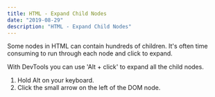 ```yaml
---
title: HTML - Expand Child Nodes
date: "2019-08-29"
description: "HTML - Expand Child Nodes"
---
```


Some nodes in HTML can contain hundreds of children. It's often time consuming to run through
each node and click to expand.

With DevTools you can use 'Alt + click' to expand all the child nodes.


1. Hold Alt on your keyboard.
2. Click the small arrow on the left of the DOM node.


